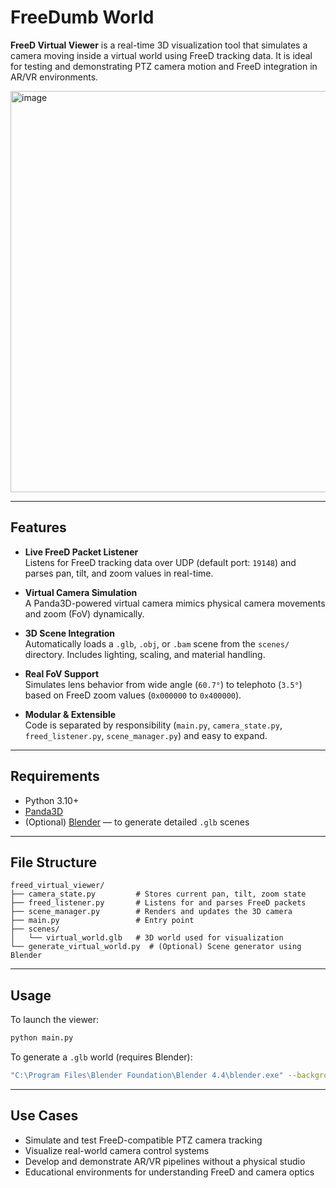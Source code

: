 # FreeDumb World

**FreeD Virtual Viewer** is a real-time 3D visualization tool that simulates a camera moving inside a virtual world using FreeD tracking data. It is ideal for testing and demonstrating PTZ camera motion and FreeD integration in AR/VR environments.

<img width="642" alt="image" src="https://github.com/user-attachments/assets/aa44e562-2957-486c-950e-9bd26fd3cc9a" />

---

## Features

- **Live FreeD Packet Listener**  
  Listens for FreeD tracking data over UDP (default port: `19148`) and parses pan, tilt, and zoom values in real-time.

- **Virtual Camera Simulation**  
  A Panda3D-powered virtual camera mimics physical camera movements and zoom (FoV) dynamically.

- **3D Scene Integration**  
  Automatically loads a `.glb`, `.obj`, or `.bam` scene from the `scenes/` directory. Includes lighting, scaling, and material handling.

- **Real FoV Support**  
  Simulates lens behavior from wide angle (`60.7°`) to telephoto (`3.5°`) based on FreeD zoom values (`0x000000` to `0x400000`).

- **Modular & Extensible**  
  Code is separated by responsibility (`main.py`, `camera_state.py`, `freed_listener.py`, `scene_manager.py`) and easy to expand.

---

## Requirements

- Python 3.10+
- [Panda3D](https://www.panda3d.org/)
- (Optional) [Blender](https://www.blender.org/) — to generate detailed `.glb` scenes

---

## File Structure

```
freed_virtual_viewer/
├── camera_state.py         # Stores current pan, tilt, zoom state
├── freed_listener.py       # Listens for and parses FreeD packets
├── scene_manager.py        # Renders and updates the 3D camera
├── main.py                 # Entry point
├── scenes/
│   └── virtual_world.glb   # 3D world used for visualization
└── generate_virtual_world.py  # (Optional) Scene generator using Blender
```

---

## Usage

To launch the viewer:

```bash
python main.py
```

To generate a `.glb` world (requires Blender):

```bash
"C:\Program Files\Blender Foundation\Blender 4.4\blender.exe" --background --python generate_virtual_world.py
```

---

## Use Cases

- Simulate and test FreeD-compatible PTZ camera tracking
- Visualize real-world camera control systems
- Develop and demonstrate AR/VR pipelines without a physical studio
- Educational environments for understanding FreeD and camera optics

